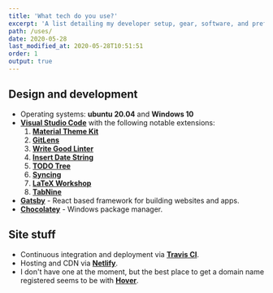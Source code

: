 ```yaml
---
title: 'What tech do you use?'
excerpt: 'A list detailing my developer setup, gear, software, and preferred configurations.'
path: /uses/
date: 2020-05-28
last_modified_at: 2020-05-28T10:51:51
order: 1
output: true
---
```


## Design and development

- Operating systems: **ubuntu 20.04** and **Windows 10**
- [**Visual Studio Code**](https://code.visualstudio.com/) with the following notable extensions:
  1. [**Material Theme Kit**](https://marketplace.visualstudio.com/items?itemName=ms-vscode.Theme-MaterialKit)
  2. [**GitLens**](https://marketplace.visualstudio.com/items?itemName=eamodio.gitlens)
  3. [**Write Good Linter**](https://marketplace.visualstudio.com/items?itemName=travisthetechie.write-good-linter)
  4. [**Insert Date String**](https://marketplace.visualstudio.com/items?itemName=jsynowiec.vscode-insertdatestring)
  5. [**TODO Tree**](https://marketplace.visualstudio.com/items?itemName=Gruntfuggly.todo-tree)
  6. [**Syncing**](https://marketplace.visualstudio.com/items?itemName=nonoroazoro.syncing)
  7. [**LaTeX Workshop**](https://marketplace.visualstudio.com/items?itemName=James-Yu.latex-workshop)
  8. [**TabNine**](https://marketplace.visualstudio.com/items?itemName=TabNine.tabnine-vscode)
- [**Gatsby**](https://www.gatsbyjs.org/) - React based framework for building websites and apps.
- [**Chocolatey**](https://chocolatey.org/) - Windows package manager.

## Site stuff

- Continuous integration and deployment via [**Travis CI**][travis-ci].
- Hosting and CDN via [**Netlify**][netlify].
- I don't have one at the moment, but the best place to get a domain name registered seems to be with [**Hover**][hover].

[travis-ci]: https://travis-ci.org/
[netlify]: https://www.netlify.com/
[hover]: https://hover.com/E4nZJYVH
